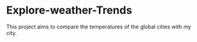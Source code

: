 # Explore-weather-Trends
This project aims to compare the temperatures of the global cities with my city.
